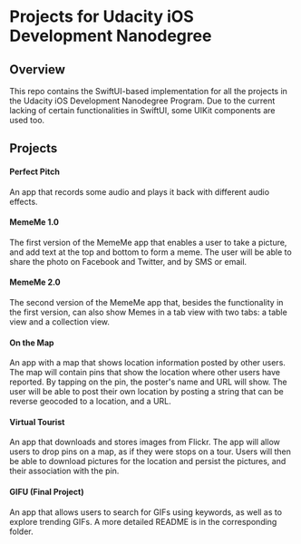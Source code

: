 # Projects for Udacity iOS Development Nanodegree

## Overview
This repo contains the SwiftUI-based implementation for all the projects in the Udacity iOS Development Nanodegree Program. Due to the current lacking of certain functionalities in SwiftUI, some UIKit components are used too.

## Projects

#### Perfect Pitch
An app that records some audio and plays it back with different audio effects.

#### MemeMe 1.0
The first version of the MemeMe app that enables a user to take a picture, and add text at the top and bottom to form a meme. The user will be able to share the photo on Facebook and Twitter, and by SMS or email.

#### MemeMe 2.0
The second version of the MemeMe app that, besides the functionality in the first version, can also show Memes in a tab view with two tabs: a table view and a collection view.

#### On the Map
An app with a map that shows location information posted by other users. The map will contain pins that show the location where other users have reported. By tapping on the pin, the poster's name and URL will show. The user will be able to post their own location by posting a string that can be reverse geocoded to a location, and a URL.

#### Virtual Tourist
An app that downloads and stores images from Flickr. The app will allow users to drop pins on a map, as if they were stops on a tour. Users will then be able to download pictures for the location and persist the pictures, and their association with the pin.

#### GIFU (Final Project)
An app that allows users to search for GIFs using keywords, as well as to explore trending GIFs. A more detailed README is in the corresponding folder.
